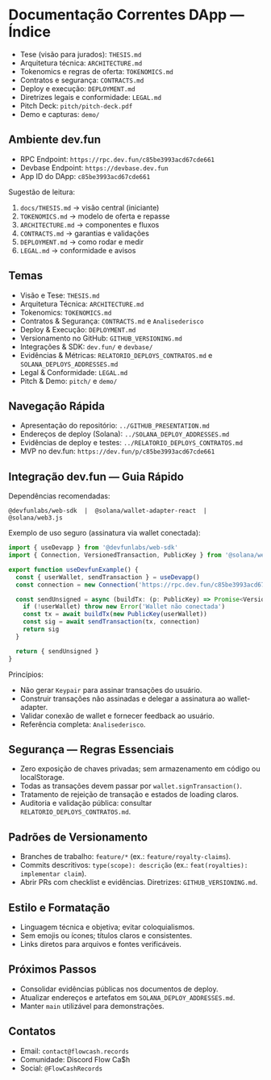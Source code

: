 # Documentação Correntes DApp — Índice

- Tese (visão para jurados): `THESIS.md`
- Arquitetura técnica: `ARCHITECTURE.md`
- Tokenomics e regras de oferta: `TOKENOMICS.md`
- Contratos e segurança: `CONTRACTS.md`
- Deploy e execução: `DEPLOYMENT.md`
- Diretrizes legais e conformidade: `LEGAL.md`
- Pitch Deck: `pitch/pitch-deck.pdf`
- Demo e capturas: `demo/`

## Ambiente dev.fun
- RPC Endpoint: `https://rpc.dev.fun/c85be3993acd67cde661`
- Devbase Endpoint: `https://devbase.dev.fun`
- App ID do DApp: `c85be3993acd67cde661`

Sugestão de leitura:
1) `docs/THESIS.md` → visão central (iniciante)
2) `TOKENOMICS.md` → modelo de oferta e repasse
3) `ARCHITECTURE.md` → componentes e fluxos
4) `CONTRACTS.md` → garantias e validações
5) `DEPLOYMENT.md` → como rodar e medir
6) `LEGAL.md` → conformidade e avisos

## Temas
- Visão e Tese: `THESIS.md`
- Arquitetura Técnica: `ARCHITECTURE.md`
- Tokenomics: `TOKENOMICS.md`
- Contratos & Segurança: `CONTRACTS.md` e `Analisederisco`
- Deploy & Execução: `DEPLOYMENT.md`
- Versionamento no GitHub: `GITHUB_VERSIONING.md`
- Integrações & SDK: `dev.fun/` e `devbase/`
- Evidências & Métricas: `RELATORIO_DEPLOYS_CONTRATOS.md` e `SOLANA_DEPLOYS_ADDRESSES.md`
- Legal & Conformidade: `LEGAL.md`
- Pitch & Demo: `pitch/` e `demo/`

## Navegação Rápida
- Apresentação do repositório: `../GITHUB_PRESENTATION.md`
- Endereços de deploy (Solana): `../SOLANA_DEPLOY_ADDRESSES.md`
- Evidências de deploy e testes: `../RELATORIO_DEPLOYS_CONTRATOS.md`
- MVP no dev.fun: `https://dev.fun/p/c85be3993acd67cde661`

## Integração dev.fun — Guia Rápido
Dependências recomendadas:
```
@devfunlabs/web-sdk  |  @solana/wallet-adapter-react  |  @solana/web3.js
```
Exemplo de uso seguro (assinatura via wallet conectada):
```ts
import { useDevapp } from '@devfunlabs/web-sdk'
import { Connection, VersionedTransaction, PublicKey } from '@solana/web3.js'

export function useDevfunExample() {
  const { userWallet, sendTransaction } = useDevapp()
  const connection = new Connection('https://rpc.dev.fun/c85be3993acd67cde661')

  const sendUnsigned = async (buildTx: (p: PublicKey) => Promise<VersionedTransaction>) => {
    if (!userWallet) throw new Error('Wallet não conectada')
    const tx = await buildTx(new PublicKey(userWallet))
    const sig = await sendTransaction(tx, connection)
    return sig
  }

  return { sendUnsigned }
}
```
Princípios:
- Não gerar `Keypair` para assinar transações do usuário.
- Construir transações não assinadas e delegar a assinatura ao wallet-adapter.
- Validar conexão de wallet e fornecer feedback ao usuário.
- Referência completa: `Analisederisco`.

## Segurança — Regras Essenciais
- Zero exposição de chaves privadas; sem armazenamento em código ou localStorage.
- Todas as transações devem passar por `wallet.signTransaction()`.
- Tratamento de rejeição de transação e estados de loading claros.
- Auditoria e validação pública: consultar `RELATORIO_DEPLOYS_CONTRATOS.md`.

## Padrões de Versionamento
- Branches de trabalho: `feature/*` (ex.: `feature/royalty-claims`).
- Commits descritivos: `type(scope): descrição` (ex.: `feat(royalties): implementar claim`).
- Abrir PRs com checklist e evidências. Diretrizes: `GITHUB_VERSIONING.md`.

## Estilo e Formatação
- Linguagem técnica e objetiva; evitar coloquialismos.
- Sem emojis ou ícones; títulos claros e consistentes.
- Links diretos para arquivos e fontes verificáveis.

## Próximos Passos
- Consolidar evidências públicas nos documentos de deploy.
- Atualizar endereços e artefatos em `SOLANA_DEPLOY_ADDRESSES.md`.
- Manter `main` utilizável para demonstrações.

## Contatos
- Email: `contact@flowcash.records`
- Comunidade: Discord Flow Ca$h
- Social: `@FlowCashRecords`
